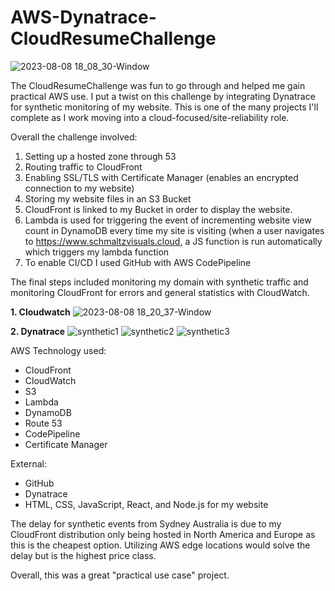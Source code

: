 # AWS-Dynatrace-CloudResumeChallenge

![2023-08-08 18_08_30-Window](https://github.com/SchmaltzVisuals/AWS-Dynatrace-CloudResumeChallenge/assets/38481385/d83da08f-7568-41c5-ba2a-8540a6c9cdee)

The CloudResumeChallenge was fun to go through and helped me gain practical AWS use. I put a twist on this challenge by integrating Dynatrace for synthetic monitoring of my website. This is one of the many projects I'll complete as I work moving into a cloud-focused/site-reliability role.

Overall the challenge involved:
1. Setting up a hosted zone through 53
2. Routing traffic to CloudFront
3. Enabling SSL/TLS with Certificate Manager (enables an encrypted connection to my website)
4. Storing my website files in an S3 Bucket
5. CloudFront is linked to my Bucket in order to display the website.
6. Lambda is used for triggering the event of incrementing website view count in DynamoDB every time my site is visiting (when a user navigates to https://www.schmaltzvisuals.cloud, a JS function is run automatically which triggers my lambda function
7. To enable CI/CD I used GitHub with AWS CodePipeline

The final steps included monitoring my domain with synthetic traffic and monitoring CloudFront for errors and general statistics with CloudWatch.

**1. Cloudwatch**
![2023-08-08 18_20_37-Window](https://github.com/SchmaltzVisuals/AWS-Dynatrace-CloudResumeChallenge/assets/38481385/876e8158-10df-4757-a713-8c8c0b75aabd)

**2. Dynatrace**
![synthetic1](https://github.com/SchmaltzVisuals/AWS-Dynatrace-CloudResumeChallenge/assets/38481385/c900975b-7b4e-45b8-b15b-e2bf52ab238c)
![synthetic2](https://github.com/SchmaltzVisuals/AWS-Dynatrace-CloudResumeChallenge/assets/38481385/91abaa90-4f69-4b10-8b61-368bf063ba7b)
![synthetic3](https://github.com/SchmaltzVisuals/AWS-Dynatrace-CloudResumeChallenge/assets/38481385/0b1e1032-95b5-4d4b-ba7d-a0c32cc5a765)


AWS Technology used:
- CloudFront
- CloudWatch
- S3
- Lambda
- DynamoDB
- Route 53
- CodePipeline
- Certificate Manager

External:
- GitHub
- Dynatrace
- HTML, CSS, JavaScript, React, and Node.js for my website

The delay for synthetic events from Sydney Australia is due to my CloudFront distribution only being hosted in North America and Europe as this is the cheapest option. Utilizing AWS edge locations would solve the delay but is the highest price class.

Overall, this was a great "practical use case" project.
